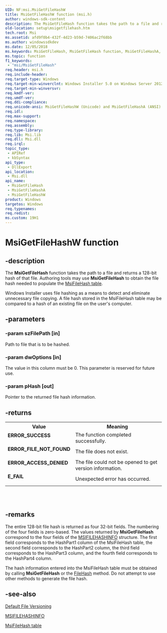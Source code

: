 ```yaml
---
UID: NF:msi.MsiGetFileHashW
title: MsiGetFileHashW function (msi.h)
author: windows-sdk-content
description: The MsiGetFileHash function takes the path to a file and returns a 128-bit hash of that file. Authoring tools may use MsiGetFileHash to obtain the file hash needed to populate the MsiFileHash table.
old-location: setup\msigetfilehash.htm
tech.root: Msi
ms.assetid: afd9f0b4-432f-4d23-b59d-7406ac2f68bb
ms.author: windowssdkdev
ms.date: 12/05/2018
ms.keywords: MsiGetFileHash, MsiGetFileHash function, MsiGetFileHashA, MsiGetFileHashW, _msi_msigetfilehash, msi/MsiGetFileHash, msi/MsiGetFileHashA, msi/MsiGetFileHashW, setup.msigetfilehash
ms.topic: function
f1_keywords: 
 - "msi/MsiGetFileHash"
req.header: msi.h
req.include-header: 
req.target-type: Windows
req.target-min-winverclnt: Windows Installer 5.0 on Windows Server 2012, Windows 8, Windows Server 2008 R2 or Windows 7. Windows Installer 4.0 or Windows Installer 4.5 on   Windows Server 2008 or Windows Vista. Windows Installer on Windows Server 2003 or Windows XP. See the Windows Installer Run-Time Requirements for information about the minimum Windows service pack that is required by a Windows Installer version.
req.target-min-winversvr: 
req.kmdf-ver: 
req.umdf-ver: 
req.ddi-compliance: 
req.unicode-ansi: MsiGetFileHashW (Unicode) and MsiGetFileHashA (ANSI)
req.idl: 
req.max-support: 
req.namespace: 
req.assembly: 
req.type-library: 
req.lib: Msi.lib
req.dll: Msi.dll
req.irql: 
topic_type:
 - APIRef
 - kbSyntax
api_type:
 - DllExport
api_location:
 - Msi.dll
api_name:
 - MsiGetFileHash
 - MsiGetFileHashA
 - MsiGetFileHashW
product: Windows
targetos: Windows
req.typenames: 
req.redist: 
ms.custom: 19H1
---
```


# MsiGetFileHashW function


## -description


The 
<b>MsiGetFileHash</b> function takes the path to a file and returns a 128-bit hash of that file. Authoring tools may use 
<b>MsiGetFileHash</b> to obtain the file hash needed to populate the 
<a href="https://docs.microsoft.com/windows/desktop/Msi/msifilehash-table">MsiFileHash table</a>.

Windows Installer uses file hashing as a means to detect and eliminate unnecessary file copying. A file hash stored in the MsiFileHash table may be compared to a hash of an existing file on the user's computer.


## -parameters




### -param szFilePath [in]

Path to file that is to be hashed.


### -param dwOptions [in]

The value in this column must be 0. This parameter is reserved for future use.


### -param pHash [out]

Pointer to the returned file hash information.


## -returns



<table>
<tr>
<th>Value</th>
<th>Meaning</th>
</tr>
<tr>
<td width="40%">
<dl>
<dt><b>ERROR_SUCCESS</b></dt>
</dl>
</td>
<td width="60%">
The function completed successfully.

</td>
</tr>
<tr>
<td width="40%">
<dl>
<dt><b>ERROR_FILE_NOT_FOUND</b></dt>
</dl>
</td>
<td width="60%">
The file does not exist.

</td>
</tr>
<tr>
<td width="40%">
<dl>
<dt><b>ERROR_ACCESS_DENIED</b></dt>
</dl>
</td>
<td width="60%">
The file could not be opened to get version information.

</td>
</tr>
<tr>
<td width="40%">
<dl>
<dt><b>E_FAIL</b></dt>
</dl>
</td>
<td width="60%">
Unexpected error has occurred.

</td>
</tr>
</table>
 


<div> </div>





## -remarks



The entire 128-bit file hash is returned as four 32-bit fields. The numbering of the four fields is zero-based. The values returned by 
<b>MsiGetFileHash</b> correspond to the four fields of the 
<a href="https://docs.microsoft.com/windows/desktop/api/msi/ns-msi-_msifilehashinfo">MSIFILEHASHINFO</a> structure. The first field corresponds to the HashPart1 column of the MsiFileHash table, the second field corresponds to the HashPart2 column, the third field corresponds to the HashPart3 column, and the fourth field corresponds to the HashPart4 column.

The hash information entered into the MsiFileHash table must be obtained by calling 
<b>MsiGetFileHash</b> or the 
<a href="https://docs.microsoft.com/windows/desktop/Msi/installer-filehash">FileHash</a> method. Do not attempt to use other methods to generate the file hash.




## -see-also




<a href="https://docs.microsoft.com/windows/desktop/Msi/default-file-versioning">Default File Versioning</a>



<a href="https://docs.microsoft.com/windows/desktop/api/msi/ns-msi-_msifilehashinfo">MSIFILEHASHINFO</a>



<a href="https://docs.microsoft.com/windows/desktop/Msi/msifilehash-table">MsiFileHash table</a>
 

 

